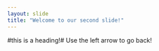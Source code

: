 ```yaml
---
layout: slide
title: "Welcome to our second slide!"
---
```

#this is a heading!#
Use the left arrow to go back!
